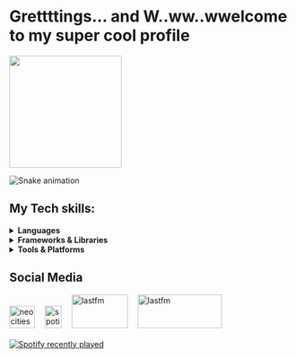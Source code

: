 <h1> Grettttings... and  W..ww..wwelcome to my super cool profile</h1>

<img src= "https://i.imgur.com/MOPbeAd.jpeg" height="200">

![Snake animation](https://github.com/Reennaan/Reennaan/blob/output/github-contribution-grid-snake.svg)



<h2>My Tech skills:</h2>
<details>
  <summary><b>Languages</b></summary>
  <div align="left">
    <img src="https://cdn.jsdelivr.net/gh/devicons/devicon/icons/java/java-original.svg" height="40" alt="java logo">
    <img src="https://cdn.jsdelivr.net/gh/devicons/devicon/icons/javascript/javascript-original.svg" height="40" alt="javascript logo">
    <img src="https://cdn.jsdelivr.net/gh/devicons/devicon/icons/typescript/typescript-original.svg" height="40" alt="typescript logo">
    <img src="https://cdn.jsdelivr.net/gh/devicons/devicon/icons/python/python-original.svg" height="40" alt="python logo">
    <img src="https://cdn.simpleicons.org/kotlin/7F52FF" height="40" alt="kotlin logo">
    <img src="https://skillicons.dev/icons?i=gamemakerstudio" height="40" alt="gamemakerstudio logo">
    <img src="https://cdn.simpleicons.org/html5/E34F26" height="40" alt="html5 logo">
    <img src="https://cdn.jsdelivr.net/gh/devicons/devicon/icons/css3/css3-original.svg" height="40" alt="css logo">
  </div>
</details>

<details>
  <summary><b>Frameworks & Libraries</b></summary>
  <div align="left">
    <img src="https://cdn.jsdelivr.net/gh/devicons/devicon/icons/spring/spring-original.svg" height="40" alt="spring logo">
    <img src="https://cdn.jsdelivr.net/gh/devicons/devicon/icons/angularjs/angularjs-original.svg" height="40" alt="angularjs logo">
    <img src="https://cdn.simpleicons.org/bootstrap/7952B3" height="40" alt="bootstrap logo">
    <img src="https://cdn.simpleicons.org/hibernate/59666C" height="40" alt="hibernate logo">
    <img src="https://cdn.simpleicons.org/jquery/0769AD" height="40" alt="jquery logo">
    <img src="https://cdn.simpleicons.org/pandas/150458" height="40" alt="pandas logo">
  </div>
</details>

<details>
  <summary><b>Tools & Platforms</b></summary>
  <div align="left">
    <img src="https://cdn.jsdelivr.net/gh/devicons/devicon/icons/docker/docker-original.svg" height="40" alt="docker logo">
    <img src="https://cdn.jsdelivr.net/gh/devicons/devicon/icons/mysql/mysql-original.svg" height="40" alt="mysql logo">
    <img src="https://cdn.jsdelivr.net/gh/devicons/devicon/icons/postgresql/postgresql-original.svg" height="40" alt="postgresql logo">
    <img src="https://cdn.jsdelivr.net/gh/devicons/devicon/icons/nodejs/nodejs-original.svg" height="40" alt="nodejs logo">
    <img src="https://cdn.jsdelivr.net/gh/devicons/devicon/icons/gradle/gradle-original.svg" height="40" alt="gradle logo">
    <img src="https://cdn.jsdelivr.net/gh/devicons/devicon/icons/apache/apache-original.svg" height="40" alt="apache logo">
    <img src="https://cdn.jsdelivr.net/gh/devicons/devicon/icons/apachekafka/apachekafka-original.svg" height="40" alt="apachekafka logo">
    <img src="https://cdn.simpleicons.org/git/F05032" height="40" alt="git logo">
    <img src="https://cdn.simpleicons.org/jenkins/D24939" height="40" alt="jenkins logo">
    <img src="https://cdn.simpleicons.org/postman/FF6C37" height="40" alt="postman logo">
  </div>
</details>



<h2>Social Media</h2>
<div align="left">
  <img src="https://cdn.jsdelivr.net/gh/homarr-labs/dashboard-icons/svg/neocities.svg" width="45" height="40" alt="neocities">&emsp;
  <img src="https://www.vectorlogo.zone/logos/spotify/spotify-tile.svg" width="30" height="40" alt="spotify">&emsp;
  <img src="https://upload.wikimedia.org/wikipedia/commons/d/d4/Lastfm_logo.svg" width="100" height="60" alt="lastfm">&emsp;
  <img src="https://www.codewars.com/users/Shalashaska00/badges/micro" width="150" height="60" alt="lastfm">
</div>
<br>
<div align="left">
  <a href="https://open.spotify.com/user/eqtuyjxzhzvd72w22uuvwkaun">
    <img src="https://spotify-recently-played-readme.vercel.app/api?user=eqtuyjxzhzvd72w22uuvwkaun&count=5&unique=true" alt="Spotify recently played"/>
  </a>
</div>
